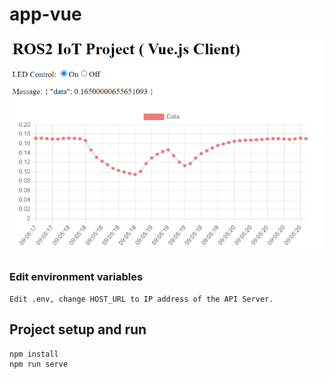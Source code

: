 # app-vue

<img src="../docs/vue.png" alt="vue" width="800px">

### Edit environment variables

```
Edit .env, change HOST_URL to IP address of the API Server.

```

## Project setup and run

```
npm install
npm run serve
```

